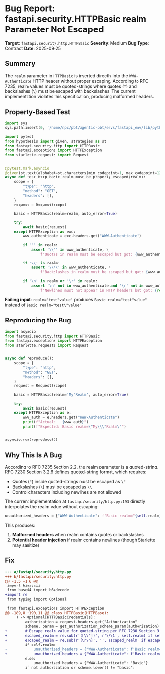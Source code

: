 # Bug Report: fastapi.security.HTTPBasic realm Parameter Not Escaped

**Target**: `fastapi.security.http.HTTPBasic`
**Severity**: Medium
**Bug Type**: Contract
**Date**: 2025-09-25

## Summary

The `realm` parameter in `HTTPBasic` is inserted directly into the `WWW-Authenticate` HTTP header without proper escaping. According to RFC 7235, realm values must be quoted-strings where quotes (`"`) and backslashes (`\`) must be escaped with backslashes. The current implementation violates this specification, producing malformed headers.

## Property-Based Test

```python
import sys
sys.path.insert(0, '/home/npc/pbt/agentic-pbt/envs/fastapi_env/lib/python3.13/site-packages')

import pytest
from hypothesis import given, strategies as st
from fastapi.security.http import HTTPBasic
from fastapi.exceptions import HTTPException
from starlette.requests import Request


@pytest.mark.asyncio
@given(st.text(alphabet=st.characters(min_codepoint=1, max_codepoint=127)))
async def test_http_basic_realm_must_be_properly_escaped(realm):
    scope = {
        "type": "http",
        "method": "GET",
        "headers": [],
    }
    request = Request(scope)

    basic = HTTPBasic(realm=realm, auto_error=True)

    try:
        await basic(request)
    except HTTPException as exc:
        www_authenticate = exc.headers.get("WWW-Authenticate")

        if '"' in realm:
            assert '\\"' in www_authenticate, \
                f"Quotes in realm must be escaped but got: {www_authenticate}"

        if '\\' in realm:
            assert '\\\\' in www_authenticate, \
                f"Backslashes in realm must be escaped but got: {www_authenticate}"

        if '\n' in realm or '\r' in realm:
            assert '\n' not in www_authenticate and '\r' not in www_authenticate, \
                f"Newlines must not appear in HTTP headers but got: {repr(www_authenticate)}"
```

**Failing input**: `realm='test"value'` produces `Basic realm="test"value"` instead of `Basic realm="test\"value"`

## Reproducing the Bug

```python
import asyncio
from fastapi.security.http import HTTPBasic
from fastapi.exceptions import HTTPException
from starlette.requests import Request


async def reproduce():
    scope = {
        "type": "http",
        "method": "GET",
        "headers": [],
    }
    request = Request(scope)

    basic = HTTPBasic(realm='My"Realm', auto_error=True)

    try:
        await basic(request)
    except HTTPException as e:
        www_auth = e.headers.get("WWW-Authenticate")
        print(f"Actual:   {www_auth}")
        print(f"Expected: Basic realm=\"My\\\"Realm\"")


asyncio.run(reproduce())
```

## Why This Is A Bug

According to [RFC 7235 Section 2.2](https://datatracker.ietf.org/doc/html/rfc7235#section-2.2), the realm parameter is a quoted-string. RFC 7230 Section 3.2.6 defines quoted-string format, which requires:
- Quotes (`"`) inside quoted-strings must be escaped as `\"`
- Backslashes (`\`) must be escaped as `\\`
- Control characters including newlines are not allowed

The current implementation at `fastapi/security/http.py:193` directly interpolates the realm value without escaping:

```python
unauthorized_headers = {"WWW-Authenticate": f'Basic realm="{self.realm}"'}
```

This produces:
1. **Malformed headers** when realm contains quotes or backslashes
2. **Potential header injection** if realm contains newlines (though Starlette may sanitize)

## Fix

```diff
--- a/fastapi/security/http.py
+++ b/fastapi/security/http.py
@@ -1,5 +1,6 @@
 import binascii
 from base64 import b64decode
+import re
 from typing import Optional

 from fastapi.exceptions import HTTPException
@@ -189,8 +190,11 @@ class HTTPBasic(HTTPBase):
     ) -> Optional[HTTPBasicCredentials]:
         authorization = request.headers.get("Authorization")
         scheme, param = get_authorization_scheme_param(authorization)
+        # Escape realm value for quoted-string per RFC 7230 Section 3.2.6
+        escaped_realm = re.sub(r'([\\"])', r'\\\1', self.realm) if self.realm else None
+        escaped_realm = re.sub(r'[\r\n]', '', escaped_realm) if escaped_realm else None
         if self.realm:
-            unauthorized_headers = {"WWW-Authenticate": f'Basic realm="{self.realm}"'}
+            unauthorized_headers = {"WWW-Authenticate": f'Basic realm="{escaped_realm}"'}
         else:
             unauthorized_headers = {"WWW-Authenticate": "Basic"}
         if not authorization or scheme.lower() != "basic":
```